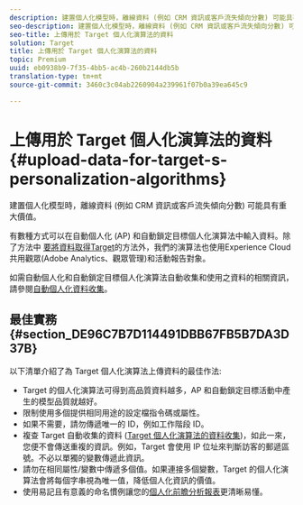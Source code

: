 ```yaml
---
description: 建置個人化模型時，離線資料 (例如 CRM 資訊或客戶流失傾向分數) 可能具有重大價值。
seo-description: 建置個人化模型時，離線資料 (例如 CRM 資訊或客戶流失傾向分數) 可能具有重大價值。
seo-title: 上傳用於 Target 個人化演算法的資料
solution: Target
title: 上傳用於 Target 個人化演算法的資料
topic: Premium
uuid: eb0938b9-7f35-4bb5-ac4b-260b2144db5b
translation-type: tm+mt
source-git-commit: 3460c3c04ab2260904a239961f07b0a39ea645c9

---
```



# 上傳用於 Target 個人化演算法的資料{#upload-data-for-target-s-personalization-algorithms}

建置個人化模型時，離線資料 (例如 CRM 資訊或客戶流失傾向分數) 可能具有重大價值。

有數種方式可以在自動個人化 (AP) 和自動鎖定目標個人化演算法中輸入資料。除了方法中 [要將資料取得Target](../../c-implementing-target/c-considerations-before-you-implement-target/c-methods-to-get-data-into-target/methods-to-get-data-into-target.md#concept_0069C0EFB56C4700BB33F2F35C2B9B17)的方法外，我們的演算法也使用Experience Cloud共用觀眾(Adobe Analytics、觀眾管理)和活動報告對象。

如需自動個人化和自動鎖定目標個人化演算法自動收集和使用之資料的相關資訊，請參閱[自動個人化資料收集](../../c-activities/t-automated-personalization/ap-data.md#reference_255BD3DE7AD04DC9B766E0BC78961058)。

## 最佳實務 {#section_DE96C7B7D114491DBB67FB5B7DA3D37B}

以下清單介紹了為 Target 個人化演算法上傳資料的最佳作法:

* Target 的個人化演算法可得到高品質資料越多，AP 和自動鎖定目標活動中產生的模型品質就越好。
* 限制使用多個提供相同用途的設定檔指令碼或屬性。
* 如果不需要，請勿傳遞唯一的 ID，例如工作階段 ID。
* 複查 Target 自動收集的資料 ([Target 個人化演算法的資料收集](../../c-activities/t-automated-personalization/ap-data.md#reference_255BD3DE7AD04DC9B766E0BC78961058))，如此一來，您便不會傳送重複的資訊。例如，Target 會使用 IP 位址來判斷訪客的郵遞區號。不必以單獨的變數傳遞此資訊。
* 請勿在相同屬性/變數中傳遞多個值。如果連接多個變數，Target 的個人化演算法會將每個字串視為唯一值，降低個人化資訊的價值。
* 使用易記且有意義的命名慣例讓您的[個人化前瞻分析報表](../../c-reports/c-personalization-insights-reports/personalization-insights-reports.md#concept_A897070E1EDC403EB84CFB7A6ECAD767)更清晰易懂。

